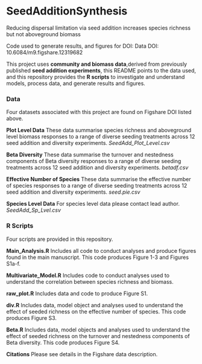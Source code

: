 # SeedAdditionSynthesis
Reducing dispersal limitation via seed addition increases species richness but not aboveground biomass

Code used to generate results, and figures for DOI: 
Data DOI: 10.6084/m9.figshare.12319682

This project uses **community and biomass data**,derived from previously published **seed addition experiments**, this README points to the data used, and this repository provides the **R scripts** to investigate and understand models, process data, and generate results and figures.

### Data
Four datasets associated with this project are found on Figshare DOI listed above.

**Plot Level Data** These data summarise species richness and aboveground level biomass responses to a range of diverse seeding treatments across 12 seed addition and diversity experiments. _SeedAdd_Plot_Level.csv_

**Beta Diversity** These data summarise the turnover and nestedness components of Beta diversity responses to a range of diverse seeding treatments across 12 seed addition and diversity experiments. _betadf.csv_

**Effective Number of Species** These data summarise the effective number of species responses to a range of diverse seeding treatments across 12 seed addition and diversity experiments. _seed.pie.csv_

**Species Level Data** For species level data please contact lead author. _SeedAdd_Sp_Lvel.csv_

### **R Scripts** 
Four scripts are provided in this repository.

**Main_Analysis.R** Includes all code to conduct analyses and produce figures found in the main manuscript. This code produces Figure 1-3 and Figures S1a-f.

**Multivariate_Model.R** Includes code to conduct analyses used to understand the correlation between species richness and biomass.

**raw_plot.R** Includes data and code to produce Figure S1.

**div.R** Includes data, model object and analyses used to understand the effect of seeded richness on the effective number of species. This code produces Figure S3.

**Beta.R** Includes data, model objects and analyses used to understand the effect of seeded richness on the turnover and nestedness components of Beta diversity. This code produces Figure S4.

**Citations** Please see details in the Figshare data description.
